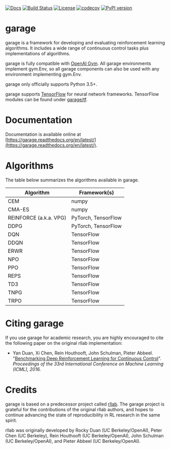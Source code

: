 [![Docs](https://readthedocs.org/projects/garage/badge)](http://garage.readthedocs.org/en/latest/)
[![Build Status](https://travis-ci.com/rlworkgroup/garage.svg?branch=master)](https://travis-ci.com/rlworkgroup/garage)
[![License](https://img.shields.io/badge/license-MIT-blue.svg)](https://github.com/rlworkgroup/garage/blob/master/LICENSE)
[![codecov](https://codecov.io/gh/rlworkgroup/garage/branch/master/graph/badge.svg)](https://codecov.io/gh/rlworkgroup/garage)
[![PyPI version](https://badge.fury.io/py/garage.svg)](https://badge.fury.io/py/garage)

# garage

garage is a framework for developing and evaluating reinforcement learning algorithms. It includes a wide range of continuous control tasks plus implementations of algorithms.

garage is fully compatible with [OpenAI Gym](https://gym.openai.com/). All garage environments implement gym.Env, so all garage components can also be used with any environment implementing gym.Env.

garage only officially supports Python 3.5+.

garage supports [TensorFlow](https://www.tensorflow.org/) for neural network frameworks. TensorFlow modules can be found under [garage/tf](https://github.com/rlworkgroup/garage/tree/master/garage/tf).

# Documentation

Documentation is available online at [https://garage.readthedocs.org/en/latest/](https://garage.readthedocs.org/en/latest/).

# Algorithms
The table below summarizes the algorithms available in garage.

| Algorithm              | Framework(s)        |
| ---------------------- | ------------------- |
| CEM                    | numpy               |
| CMA-ES                 | numpy               |
| REINFORCE (a.k.a. VPG) | PyTorch, TensorFlow |
| DDPG                   | PyTorch, TensorFlow |
| DQN                    | TensorFlow          |
| DDQN                   | TensorFlow          |
| ERWR                   | TensorFlow          |
| NPO                    | TensorFlow          |
| PPO                    | TensorFlow          |
| REPS                   | TensorFlow          |
| TD3                    | TensorFlow          |
| TNPG                   | TensorFlow          |
| TRPO                   | TensorFlow          |

# Citing garage

If you use garage for academic research, you are highly encouraged to cite the following paper on the original rllab implementation:

- Yan Duan, Xi Chen, Rein Houthooft, John Schulman, Pieter Abbeel. "[Benchmarking Deep Reinforcement Learning for Continuous Control](http://arxiv.org/abs/1604.06778)". _Proceedings of the 33rd International Conference on Machine Learning (ICML), 2016._

# Credits
garage is based on a predecessor project called [rllab](https://github.com/rll/rllab). The garage project is grateful for the contributions of the original rllab authors, and hopes to continue advancing the state of reproducibility in RL research in the same spirit.

rllab was originally developed by Rocky Duan (UC Berkeley/OpenAI), Peter Chen (UC Berkeley), Rein Houthooft (UC Berkeley/OpenAI), John Schulman (UC Berkeley/OpenAI), and Pieter Abbeel (UC Berkeley/OpenAI).
